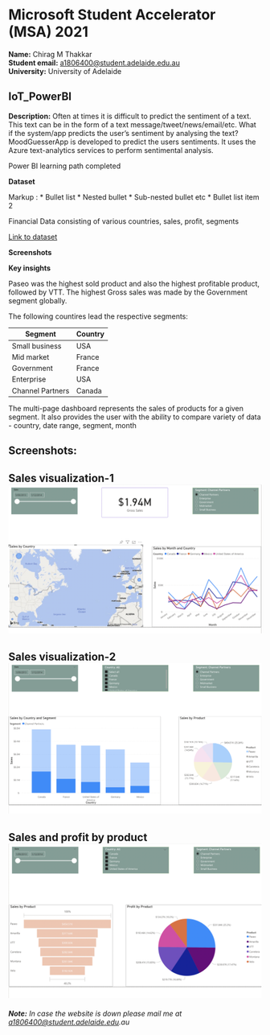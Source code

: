 # Microsoft Student Accelerator (MSA) 2021

**Name:** Chirag M Thakkar  
**Student email:** a1806400@student.adelaide.edu.au  
**University:** University of Adelaide 

## IoT_PowerBI

**Description:** Often at times it is difficult to predict the sentiment of a text. This text can be in the form of a text message/tweet/news/email/etc. What if the system/app predicts the user’s sentiment by analysing the text?  MoodGuesserApp is developed to predict the users sentiments. It uses the Azure text-analytics services to perform sentimental analysis.

Power BI learning path completed

**Dataset**

 Markup : * Bullet list
              * Nested bullet
                  * Sub-nested bullet etc
          * Bullet list item 2
          
          
Financial Data consisting of various countries, sales, profit, segments



[Link to dataset](https://github.com/parulnith/Data-Visualisation-libraries/blob/master/Data%20Visualisation%20with%20Power%20BI/Financial%20Sample.xlsx)


**Screenshots**

**Key insights**

Paseo was the highest sold product and also the highest profitable product, followed by VTT.
The highest Gross sales was made by the Government segment globally.

The following countires lead the respective segments:



| Segment |Country|  
| --- | --- |
| Small business | USA |  
| Mid market  | France |  
| Government | France |  
|Enterprise | USA |
|Channel Partners | Canada|



The multi-page dashboard represents the sales of products for a given segment. It also provides the user with the ability to compare variety of data - country, date range, segment, month

## Screenshots:

**Sales visualization-1**
![alt text](https://github.com/chiragmthakkar/IoT_PowerBI/blob/main/Screenshots/5.png)
---

**Sales visualization-2**
![alt text](https://github.com/chiragmthakkar/IoT_PowerBI/blob/main/Screenshots/3.png)
---

**Sales and profit by product**
![alt text](https://github.com/chiragmthakkar/IoT_PowerBI/blob/main/Screenshots/4.png)
---



_**Note:** In case the website is down please mail me at a1806400@student.adelaide.edu.au_




